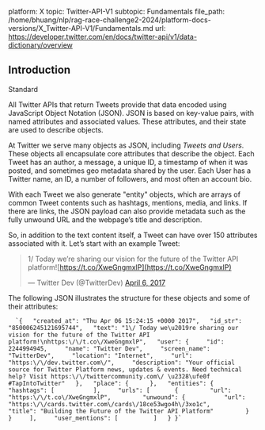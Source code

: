 platform: X
topic: Twitter-API-V1
subtopic: Fundamentals
file_path: /home/bhuang/nlp/rag-race-challenge2-2024/platform-docs-versions/X_Twitter-API-V1/Fundamentals.md
url: https://developer.twitter.com/en/docs/twitter-api/v1/data-dictionary/overview


## Introduction

Standard

All Twitter APIs that return Tweets provide that data encoded using JavaScript Object Notation (JSON). JSON is based on key-value pairs, with named attributes and associated values. These attributes, and their state are used to describe objects.  

At Twitter we serve many objects as JSON, including _Tweets and_ _Users_. These objects all encapsulate core attributes that describe the object. Each Tweet has an author, a message, a unique ID, a timestamp of when it was posted, and sometimes geo metadata shared by the user. Each User has a Twitter name, an ID, a number of followers, and most often an account bio.

With each Tweet we also generate "entity" objects, which are arrays of common Tweet contents such as hashtags, mentions, media, and links. If there are links, the JSON payload can also provide metadata such as the fully unwound URL and the webpage’s title and description.

So, in addition to the text content itself, a Tweet can have over 150 attributes associated with it. Let’s start with an example Tweet:

> 1/ Today we’re sharing our vision for the future of the Twitter API platform![https://t.co/XweGngmxlP](https://t.co/XweGngmxlP)
> 
> — Twitter Dev (@TwitterDev) [April 6, 2017](https://twitter.com/TwitterDev/status/850006245121695744)

  
The following JSON illustrates the structure for these objects and some of their attributes:

      `{   "created_at": "Thu Apr 06 15:24:15 +0000 2017",   "id_str": "850006245121695744",   "text": "1\/ Today we\u2019re sharing our vision for the future of the Twitter API platform!\nhttps:\/\/t.co\/XweGngmxlP",   "user": {     "id": 2244994945,     "name": "Twitter Dev",     "screen_name": "TwitterDev",     "location": "Internet",     "url": "https:\/\/dev.twitter.com\/",     "description": "Your official source for Twitter Platform news, updates & events. Need technical help? Visit https:\/\/twittercommunity.com\/ \u2328\ufe0f #TapIntoTwitter"   },   "place": {      },   "entities": {     "hashtags": [           ],     "urls": [       {         "url": "https:\/\/t.co\/XweGngmxlP",         "unwound": {           "url": "https:\/\/cards.twitter.com\/cards\/18ce53wgo4h\/3xo1c",           "title": "Building the Future of the Twitter API Platform"         }       }     ],     "user_mentions": [          ]   } }`